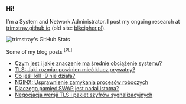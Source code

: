 ### Hi!

I'm a System and Network Administrator. I post my ongoing research at [trimstray.github.io](https://trimstray.github.io) (old site: [blkcipher.pl](https://blkcipher.pl)).

![trimstray's GitHub Stats](https://github-readme-stats.vercel.app/api?username=trimstray&show_icons=true&theme=vue&icon_color=95A5A6&title_color=F1C40F&hide_border=1)

Some of my blog posts <sup>[PL]</sup>

<!-- BLOG-POST-LIST:START -->
- [Czym jest i jakie znaczenie ma średnie obciążenie systemu?](https://trimstray.github.io/posts/2020-06-10-czym_jest_i_jakie_znaczenie_ma_srednie_obciazenie_systemu/)
- [TLS: Jaki rozmiar powinien mieć klucz prywatny?](https://trimstray.github.io/posts/2020-03-06-tls-jaki_rozmiar_powinien_miec_klucz_prywatny/)
- [Co jeśli kill -9 nie działa?](https://trimstray.github.io/posts/2017-07-02-co_jesli_kill_9_nie_dziala/)
- [NGINX: Usprawnienie zamykania procesów roboczych](https://trimstray.github.io/posts/2017-01-02-nginx-usprawnienie_zamykania_procesow_roboczych/)
- [Dlaczego pamięć SWAP jest nadal istotna?](https://trimstray.github.io/posts/2020-05-11-dlaczego_pamiec_swap_jest_nadal_istotna/)
- [Negocjacja wersji TLS i pakiet szyfrów sygnalizacyjnych](https://trimstray.github.io/posts/2020-04-14-negocjacja_wersji_tls_i_pakiet_szyfrow_sygnalizacyjnych/)
<!-- BLOG-POST-LIST:END -->
